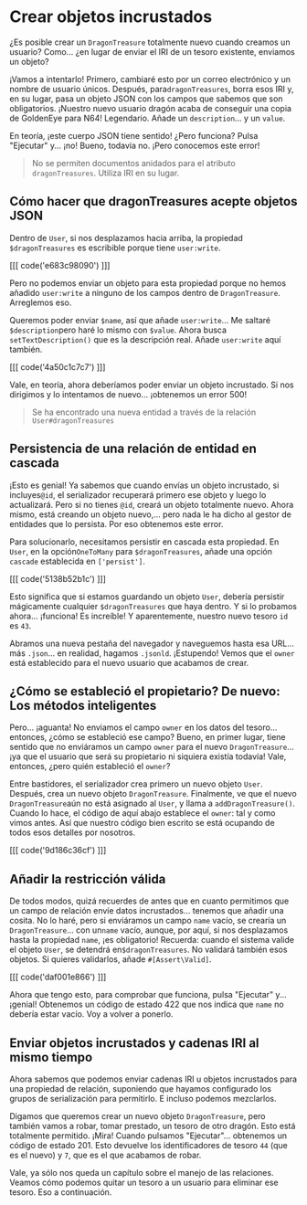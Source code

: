 # Crear objetos incrustados

¿Es posible crear un `DragonTreasure` totalmente nuevo cuando creamos un usuario? Como... ¿en lugar de enviar el IRI de un tesoro existente, enviamos un objeto?

¡Vamos a intentarlo! Primero, cambiaré esto por un correo electrónico y un nombre de usuario únicos. Después, para`dragonTreasures`, borra esos IRI y, en su lugar, pasa un objeto JSON con los campos que sabemos que son obligatorios. ¡Nuestro nuevo usuario dragón acaba de conseguir una copia de GoldenEye para N64! Legendario. Añade un `description`... y un `value`.

En teoría, ¡este cuerpo JSON tiene sentido! ¿Pero funciona? Pulsa "Ejecutar" y... ¡no! Bueno, todavía no. ¡Pero conocemos este error!

> No se permiten documentos anidados para el atributo `dragonTreasures`. Utiliza IRI en su lugar.

## Cómo hacer que dragonTreasures acepte objetos JSON

Dentro de `User`, si nos desplazamos hacia arriba, la propiedad `$dragonTreasures` es escribible porque tiene `user:write`. 

[[[ code('e683c98090') ]]]

Pero no podemos enviar un objeto para esta propiedad porque no hemos añadido `user:write` a ninguno de los campos dentro de `DragonTreasure`. Arreglemos eso.

Queremos poder enviar `$name`, así que añade `user:write`... Me saltaré `$description`pero haré lo mismo con `$value`. Ahora busca `setTextDescription()` que es la descripción real. Añade `user:write` aquí también.

[[[ code('4a50c1c7c7') ]]]

Vale, en teoría, ahora deberíamos poder enviar un objeto incrustado. Si nos dirigimos y lo intentamos de nuevo... ¡obtenemos un error 500!

> Se ha encontrado una nueva entidad a través de la relación `User#dragonTreasures`

## Persistencia de una relación de entidad en cascada

¡Esto es genial! Ya sabemos que cuando envías un objeto incrustado, si incluyes`@id`, el serializador recuperará primero ese objeto y luego lo actualizará. Pero si no tienes `@id`, creará un objeto totalmente nuevo. Ahora mismo, está creando un objeto nuevo,... pero nada le ha dicho al gestor de entidades que lo persista. Por eso obtenemos este error.

Para solucionarlo, necesitamos persistir en cascada esta propiedad. En `User`, en la opción`OneToMany` para `$dragonTreasures`, añade una opción `cascade` establecida en `['persist']`.

[[[ code('5138b52b1c') ]]]

Esto significa que si estamos guardando un objeto `User`, debería persistir mágicamente cualquier `$dragonTreasures` que haya dentro. Y si lo probamos ahora... ¡funciona! Es increíble! Y aparentemente, nuestro nuevo tesoro `id` es `43`.

Abramos una nueva pestaña del navegador y naveguemos hasta esa URL... más `.json`... en realidad, hagamos `.jsonld`. ¡Estupendo! Vemos que el `owner` está establecido para el nuevo usuario que acabamos de crear.

## ¿Cómo se estableció el propietario? De nuevo: Los métodos inteligentes

Pero... ¡aguanta! No enviamos el campo `owner` en los datos del tesoro... entonces, ¿cómo se estableció ese campo? Bueno, en primer lugar, tiene sentido que no enviáramos un campo `owner` para el nuevo `DragonTreasure`... ¡ya que el usuario que será su propietario ni siquiera existía todavía! Vale, entonces, ¿pero quién estableció el `owner`?

Entre bastidores, el serializador crea primero un nuevo objeto `User`. Después, crea un nuevo objeto `DragonTreasure`. Finalmente, ve que el nuevo `DragonTreasure`aún no está asignado al `User`, y llama a `addDragonTreasure()`. Cuando lo hace, el código de aquí abajo establece el `owner`: tal y como vimos antes. Así que nuestro código bien escrito se está ocupando de todos esos detalles por nosotros.

[[[ code('9d186c36cf') ]]]

## Añadir la restricción válida

De todos modos, quizá recuerdes de antes que en cuanto permitimos que un campo de relación envíe datos incrustados... tenemos que añadir una cosita. No lo haré, pero si enviáramos un campo `name` vacío, se crearía un `DragonTreasure`... con un`name` vacío, aunque, por aquí, si nos desplazamos hasta la propiedad `name`, ¡es obligatorio! Recuerda: cuando el sistema valide el objeto `User`, se detendrá en`$dragonTreasures`. No validará también esos objetos. Si quieres validarlos, añade `#[Assert\Valid]`.

[[[ code('daf001e866') ]]]

Ahora que tengo esto, para comprobar que funciona, pulsa "Ejecutar" y... ¡genial! Obtenemos un código de estado 422 que nos indica que `name` no debería estar vacío. Voy a volver a ponerlo.

## Enviar objetos incrustados y cadenas IRI al mismo tiempo

Ahora sabemos que podemos enviar cadenas IRI u objetos incrustados para una propiedad de relación, suponiendo que hayamos configurado los grupos de serialización para permitirlo. E incluso podemos mezclarlos.

Digamos que queremos crear un nuevo objeto `DragonTreasure`, pero también vamos a robar, tomar prestado, un tesoro de otro dragón. Esto está totalmente permitido. ¡Mira! Cuando pulsamos "Ejecutar"... obtenemos un código de estado 201. Esto devuelve los identificadores de tesoro `44` (que es el nuevo) y `7`, que es el que acabamos de robar.

Vale, ya sólo nos queda un capítulo sobre el manejo de las relaciones. Veamos cómo podemos quitar un tesoro a un usuario para eliminar ese tesoro. Eso a continuación.
